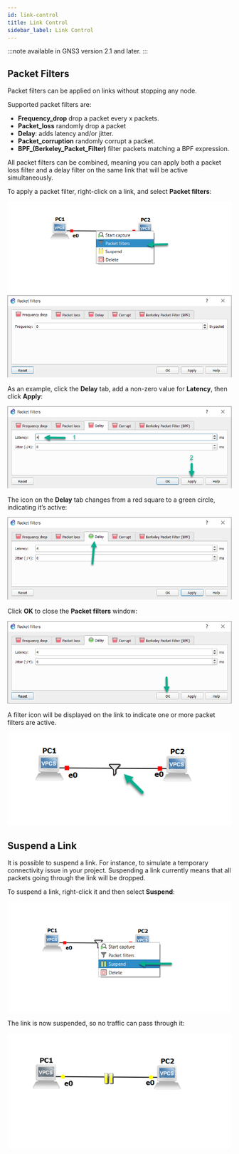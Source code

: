 ```yaml
---
id: link-control
title: Link Control
sidebar_label: Link Control
---
```



:::note
available in GNS3 version 2.1 and later.
:::

## Packet Filters

Packet filters can be applied on links without stopping any node.

Supported packet filters are:
- **Frequency_drop** drop a packet every x packets.
- **Packet_loss** randomly drop a packet
- **Delay**:  adds latency and/or jitter.
- **Packet_corruption** randomly corrupt a packet.
- **BPF_(Berkeley_Packet_Filter)** filter packets matching a BPF expression.

All packet filters can be combined, meaning you can apply both a packet loss filter and a delay filter on the same link that will be active simultaneously.

To apply a packet filter, right-click on a link, and select **Packet filters**:

![screenshot](../../img/link-control/1.jpg)
![screenshot](../../img/link-control/2.jpg)

As an example, click the **Delay** tab, add a non-zero value for **Latency**, then click **Apply**:

![screenshot](../../img/link-control/3.jpg)

The icon on the **Delay** tab changes from a red square to a green circle, indicating it’s active:

![screenshot](../../img/link-control/4.jpg)

Click **OK** to close the **Packet filters** window:

![screenshot](../../img/link-control/5.jpg)

A filter icon will be displayed on the link to indicate one or more packet filters are active.

![screenshot](../../img/link-control/6.jpg)

## Suspend a Link

It is possible to suspend a link.  For instance, to simulate a temporary connectivity issue in your project. Suspending a link currently means that all packets going through the link will be dropped.

To suspend a link, right-click it and then select **Suspend**:

![screenshot](../../img/link-control/7.jpg)

The link is now suspended, so no traffic can pass through it:

![screenshot](../../img/link-control/8.jpg)

